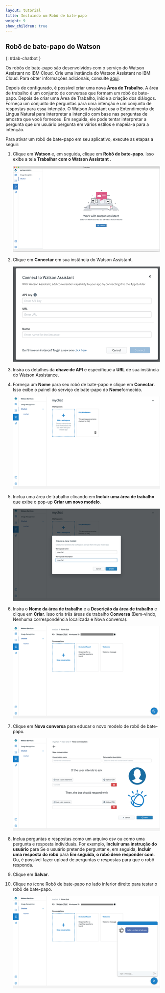 ```yaml
---
layout: tutorial
title: Incluindo um Robô de bate-papo
weight: 9
show_children: true
---
```

<!-- NLS_CHARSET=UTF-8 -->
## Robô de bate-papo do Watson
{: #dab-chatbot }

Os robôs de bate-papo são desenvolvidos com o serviço do Watson Assistant no IBM Cloud. Crie uma instância do Watson Assistant no IBM Cloud. Para obter informações adicionais, consulte [aqui](https://cloud.ibm.com/catalog/services/watson-assistant-formerly-conversation).

Depois de configurado, é possível criar uma nova **Área de Trabalho**. A área de trabalho é um conjunto de conversas que formam um robô de bate-papo. Depois de criar uma Área de Trabalho, inicie a criação dos diálogos. Forneça um conjunto de perguntas para uma intenção e um conjunto de respostas para essa intenção. O Watson Assistant usa o Entendimento de Língua Natural para interpretar a intenção com base nas perguntas de amostra que você forneceu. Em seguida, ele pode tentar interpretar a pergunta que um usuário pergunta em vários estilos e mapeia-a para a intenção.

Para ativar um robô de bate-papo em seu aplicativo, execute as etapas a seguir:

1. Clique em **Watson** e, em seguida, clique em **Robô de bate-papo**. Isso exibe a tela **Trabalhar com o Watson Assistant** .

    ![Watson Chatbot](dab-watson-chat.png)

2. Clique em **Conectar** em sua instância do Watson Assistant.

    ![Instância do Watson Chat](dab-watson-chat-instance.png)

3. Insira os detalhes da **chave de API** e especifique a **URL** de sua instância do Watson Assistance. 
4. Forneça um **Nome** para seu robô de bate-papo e clique em **Conectar**. Isso exibe o painel do serviço de bate-papo do **Nome**fornecido.

    ![Área de trabalho do Watson Chatbot](dab-watson-chat-workspace.png)

5. Inclua uma área de trabalho clicando em **Incluir uma área de trabalho** que exibe o pop-up **Criar um novo modelo**.

    ![Novo modelo de área de trabalho do Watson Chatbot](dab-watson-chat-new-model.png)

6. Insira o **Nome da área de trabalho** e a **Descrição da área de trabalho** e clique em **Criar**. Isso cria três áreas de trabalho **Conversa** (Bem-vindo, Nenhuma correspondência localizada e Nova conversa).

    ![Conversa padrão do Watson Chatbot](dab-watson-chat-conversations.png)

7. Clique em **Nova conversa** para educar o novo modelo de robô de bate-papo. 

    ![P e R do Watson Chatbot](dab-watson-chat-questions.png)

8. Inclua perguntas e respostas como um arquivo csv ou como uma pergunta e resposta individuais. Por exemplo, **Incluir uma instrução do usuário** para Se o usuário pretende perguntar e, em seguida, **Incluir uma resposta do robô** para **Em seguida, o robô deve responder com**. Ou, é possível fazer upload de perguntas e respostas para que o robô responda.
9. Clique em **Salvar**.
10. Clique no ícone Robô de bate-papo no lado inferior direito para testar o robô de bate-papo.

    ![Teste do robô de bate-papo](dab-watson-chat-testing.png)
